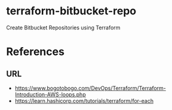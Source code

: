 # terraform-bitbucket-repo
Create Bitbucket Repositories using Terraform

# References

## URL

- https://www.bogotobogo.com/DevOps/Terraform/Terraform-Introduction-AWS-loops.php
- https://learn.hashicorp.com/tutorials/terraform/for-each

